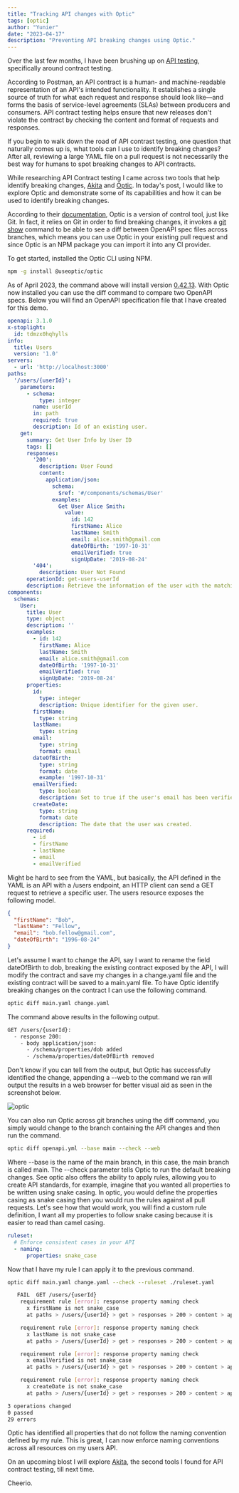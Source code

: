 ```yaml
---
title: "Tracking API changes with Optic"
tags: [optic]
author: "Yunier"
date: "2023-04-17"
description: "Preventing API breaking changes using Optic."
---
```


Over the last few months, I have been brushing up on [API testing](https://www.postman.com/api-platform/api-testing/), specifically around contract testing.

According to Postman, an API contract is a human- and machine-readable representation of an API's intended functionality. It establishes a single source of truth for what each request and response should look like—and forms the basis of service-level agreements (SLAs) between producers and consumers. API contract testing helps ensure that new releases don't violate the contract by checking the content and format of requests and responses.

If you begin to walk down the road of API contrast testing, one question that naturally comes up is, what tools can I use to identify breaking changes? After all, reviewing a large YAML file on a pull request is not necessarily the best way for humans to spot breaking changes to API contracts.

While researching API Contract testing I came across two tools that help identify breaking changes, [Akita](https://www.akitasoftware.com/) and [Optic](https://www.useoptic.com/). In today's post, I would like to explore Optic and demonstrate some of its capabilities and how it can be used to identify breaking changes.

According to their [documentation](https://www.useoptic.com/docs/core-concepts), Optic is a version of control tool, just like Git. In fact, it relies on Git in order to find breaking changes, it invokes a [git show](https://git-scm.com/docs/git-show) command to be able to see a diff between OpenAPI spec files across branches, which means you can use Optic in your existing pull request and since Optic is an NPM package you can import it into any CI provider.

To get started, installed the Optic CLI using NPM.

```sh
npm -g install @useoptic/optic
```

As of April 2023, the command above will install version [0.42.13](https://www.npmjs.com/package/@useoptic/optic/v/0.42.13). With Optic now installed you can use the diff command to compare two OpenAPI specs. Below you will find an OpenAPI specification file that I have created for this demo.

```YAML
openapi: 3.1.0
x-stoplight:
  id: tdmzx0hqhylls
info:
  title: Users
  version: '1.0'
servers:
  - url: 'http://localhost:3000'
paths:
  '/users/{userId}':
    parameters:
      - schema:
          type: integer
        name: userId
        in: path
        required: true
        description: Id of an existing user.
    get:
      summary: Get User Info by User ID
      tags: []
      responses:
        '200':
          description: User Found
          content:
            application/json:
              schema:
                $ref: '#/components/schemas/User'
              examples:
                Get User Alice Smith:
                  value:
                    id: 142
                    firstName: Alice
                    lastName: Smith
                    email: alice.smith@gmail.com
                    dateOfBirth: '1997-10-31'
                    emailVerified: true
                    signUpDate: '2019-08-24'
        '404':
          description: User Not Found
      operationId: get-users-userId
      description: Retrieve the information of the user with the matching user ID.
components:
  schemas:
    User:
      title: User
      type: object
      description: ''
      examples:
        - id: 142
          firstName: Alice
          lastName: Smith
          email: alice.smith@gmail.com
          dateOfBirth: '1997-10-31'
          emailVerified: true
          signUpDate: '2019-08-24'
      properties:
        id:
          type: integer
          description: Unique identifier for the given user.
        firstName:
          type: string
        lastName:
          type: string
        email:
          type: string
          format: email
        dateOfBirth:
          type: string
          format: date
          example: '1997-10-31'
        emailVerified:
          type: boolean
          description: Set to true if the user's email has been verified.
        createDate:
          type: string
          format: date
          description: The date that the user was created.
      required:
        - id
        - firstName
        - lastName
        - email
        - emailVerified

```

Might be hard to see from the YAML, but basically, the API defined in the YAML is an API with a /users endpoint, an HTTP client can send a GET request to retrieve a specific user. The users resource exposes the following model.

```JSON
{
  "firstName": "Bob",
  "lastName": "Fellow",
  "email": "bob.fellow@gmail.com",
  "dateOfBirth": "1996-08-24"
}
```

Let's assume I want to change the API, say I want to rename the field dateOfBirth to dob, breaking the existing contract exposed by the API, I will modify the contract and save my changes in a change.yaml file and the existing contract will be saved to a main.yaml file. To have Optic identify breaking changes on the contract I can use the following command.

```sh
optic diff main.yaml change.yaml
```

The command above results in the following output. 

```sh
GET /users/{userId}:
  - response 200:
    - body application/json:
      - /schema/properties/dob added
      - /schema/properties/dateOfBirth removed
```

Don't know if you can tell from the output, but Optic has successfully identified the change, appending a --web to the command we ran will output the results in a web browser for better visual aid as seen in the screenshot below.

![optic](/post/2023/optic/optic-1.png)

You can also run Optic across git branches using the diff command, you simply would change to the branch containing the API changes and then run the command. 

```sh
optic diff openapi.yml --base main --check --web
```

Where --base is the name of the main branch, in this case, the main branch is called main. The --check parameter tells Optic to run the default breaking changes. See optic also offers the ability to apply rules, allowing you to create API standards, for example, imagine that you wanted all properties to be written using snake casing. In optic, you would define the properties casing as snake casing then you would run the rules against all pull requests. Let's see how that would work, you will find a custom rule definition, I want all my properties to follow snake casing because it is easier to read than camel casing.

```YAML
ruleset:
  # Enforce consistent cases in your API
  - naming:
      properties: snake_case
```

Now that I have my rule I can apply it to the previous command.

```sh
optic diff main.yaml change.yaml --check --ruleset ./ruleset.yaml
```

```sh
   FAIL  GET /users/{userId}
    requirement rule [error]: response property naming check
      x firstName is not snake_case
      at paths > /users/{userId} > get > responses > 200 > content > application/json > schema > properties > firstName

    requirement rule [error]: response property naming check
      x lastName is not snake_case
      at paths > /users/{userId} > get > responses > 200 > content > application/json > schema > properties > lastName

    requirement rule [error]: response property naming check
      x emailVerified is not snake_case
      at paths > /users/{userId} > get > responses > 200 > content > application/json > schema > properties > emailVerified

    requirement rule [error]: response property naming check
      x createDate is not snake_case
      at paths > /users/{userId} > get > responses > 200 > content > application/json > schema > properties > createDate

3 operations changed
0 passed
29 errors
```

Optic has identified all properties that do not follow the naming convention defined by my rule. This is great, I can now enforce naming conventions across all resources on my users API.

On an upcoming blost I will explore [Akita](https://www.akitasoftware.com/), the second tools I found for API contract testing, till next time.

Cheerio. 
